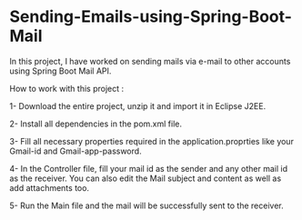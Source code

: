 # Sending-Emails-using-Spring-Boot-Mail
In this project, I have worked on sending mails via e-mail to other accounts using Spring Boot Mail API.

How to work with this project :

1- Download the entire project, unzip it and import it in Eclipse J2EE.

2- Install all dependencies in the pom.xml file.

3- Fill all necessary properties required in the application.proprties like your Gmail-id and Gmail-app-password.

4- In the Controller file, fill your mail id as the sender and any other mail id as the receiver. You can also edit the Mail subject and content as well as add attachments too.

5- Run the Main file and the mail will be successfully sent to the receiver.
